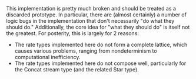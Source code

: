 This implementation is pretty much broken and should be treated as a discarded prototype. In particular, there are (almost certainly) a number of logic bugs in the implementation that don't necessarily "do what they should do." Additionally, the core idea for "what they should do" is itself not the greatest. For posterity, this is largely for 2 reasons:
- The rate types implemented here do not form a complete lattice, which causes various problems, ranging from nondeterminism to computational inefficiency.
- The rate types implemented here do not compose well, particularly for the Concat stream type (and the related Star type).
